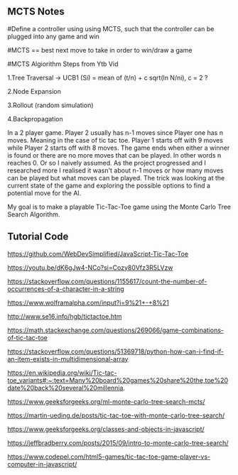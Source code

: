 ## MCTS Notes

#Define a controller using using MCTS, such that the controller can be plugged into any game and win

#MCTS == best next move to take in order to win/draw a game

#MCTS Algiorithm Steps from Ytb Vid

1.Tree Traversal -> UCB1 (Si) = mean of (t/n) + c sqrt(ln N/ni), c = 2 ?

2.Node Expansion

3.Rollout (random simulation)

4.Backpropagation

In a 2 player game. Player 2 usually has n-1 moves since Player one has n moves. Meaning in the case of tic tac toe. Player 1 starts off with 9 moves while Player 2 starts off with 8 moves. The game ends when either a winner is found or there are no more moves that can be played. In other words n reaches 0. Or so I naively assumed. As the project progressed and I researched more I realised it wasn't about n-1 moves or how many moves can be played but what moves can be played. The trick was looking at the current state of the game and exploring the possible options to find a potential move for the AI.

My goal is to make a playable Tic-Tac-Toe game using the Monte Carlo Tree Search Algorithm.

## Tutorial Code
https://github.com/WebDevSimplified/JavaScript-Tic-Tac-Toe

https://youtu.be/dK6gJw4-NCo?si=Cozy80Vfz3R5LVzw

https://stackoverflow.com/questions/1155617/count-the-number-of-occurrences-of-a-character-in-a-string

https://www.wolframalpha.com/input?i=9%21+-+8%21

http://www.se16.info/hgb/tictactoe.htm

https://math.stackexchange.com/questions/269066/game-combinations-of-tic-tac-toe

https://stackoverflow.com/questions/51369718/python-how-can-i-find-if-an-item-exists-in-multidimensional-array

https://en.wikipedia.org/wiki/Tic-tac-toe_variants#:~:text=Many%20board%20games%20share%20the,toe%20date%20back%20several%20millennia.

https://www.geeksforgeeks.org/ml-monte-carlo-tree-search-mcts/

https://martin-ueding.de/posts/tic-tac-toe-with-monte-carlo-tree-search/

https://www.geeksforgeeks.org/classes-and-objects-in-javascript/

https://jeffbradberry.com/posts/2015/09/intro-to-monte-carlo-tree-search/

https://www.codepel.com/html5-games/tic-tac-toe-game-player-vs-computer-in-javascript/

